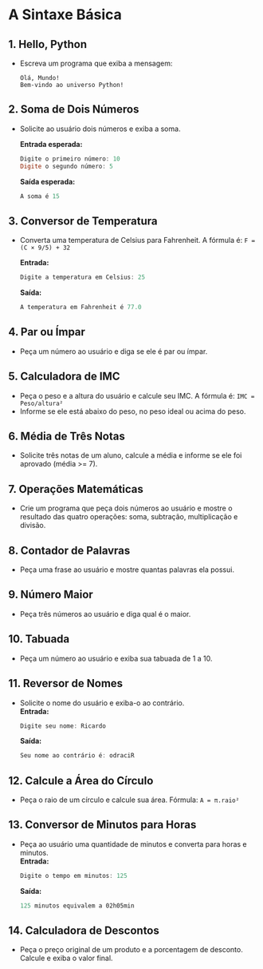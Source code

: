 # A Sintaxe Básica

## 1. Hello, Python

- Escreva um programa que exiba a mensagem:  

  ```text
  Olá, Mundo!
  Bem-vindo ao universo Python!
  ```

## 2. Soma de Dois Números

- Solicite ao usuário dois números e exiba a soma.

  **Entrada esperada:**  

  ```powershell
  Digite o primeiro número: 10
  Digite o segundo número: 5
  ```  

  **Saída esperada:**  

  ```powershell
  A soma é 15
  ```

## 3. Conversor de Temperatura

- Converta uma temperatura de Celsius para Fahrenheit.
A fórmula é: `F = (C × 9/5) + 32`

  **Entrada:**

  ```powershell
  Digite a temperatura em Celsius: 25
  ```  

  **Saída:**  

  ```powershell
  A temperatura em Fahrenheit é 77.0
  ```

## 4. Par ou Ímpar

- Peça um número ao usuário e diga se ele é par ou ímpar.  

## 5. Calculadora de IMC

- Peça o peso e a altura do usuário e calcule seu IMC.
A fórmula é: `IMC = Peso/altura²`  
- Informe se ele está abaixo do peso, no peso ideal ou acima do peso.  

## 6. Média de Três Notas

- Solicite três notas de um aluno, calcule a média e informe se ele foi aprovado (média >= 7).  

## 7. Operações Matemáticas

- Crie um programa que peça dois números ao usuário e mostre o resultado das quatro operações: soma, subtração, multiplicação e divisão.  

## 8. Contador de Palavras

- Peça uma frase ao usuário e mostre quantas palavras ela possui.  

## 9. Número Maior

- Peça três números ao usuário e diga qual é o maior.  

## 10. Tabuada

- Peça um número ao usuário e exiba sua tabuada de 1 a 10.  

## 11. Reversor de Nomes

- Solicite o nome do usuário e exiba-o ao contrário.  
  **Entrada:**  

  ```powershell
  Digite seu nome: Ricardo
  ```  

  **Saída:**

  ```powershell
  Seu nome ao contrário é: odraciR
  ```

## 12. Calcule a Área do Círculo

- Peça o raio de um círculo e calcule sua área.
Fórmula: `A = π.raio²`

## 13. Conversor de Minutos para Horas

- Peça ao usuário uma quantidade de minutos e converta para horas e minutos.  
  **Entrada:**  

  ```powershell
  Digite o tempo em minutos: 125
  ```  

  **Saída:**  

  ```powershell
  125 minutos equivalem a 02h05min
  ```

## 14. Calculadora de Descontos

- Peça o preço original de um produto e a porcentagem de desconto. Calcule e exiba o valor final.  
